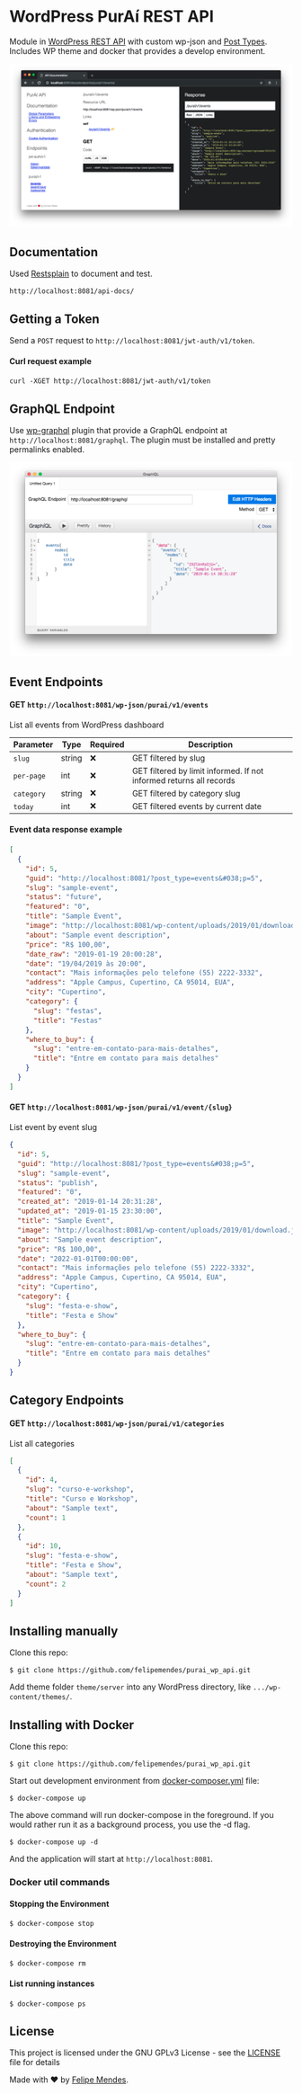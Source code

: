 # WordPress PurAí REST API
Module in [WordPress REST API](https://developer.wordpress.org/rest-api/) with custom wp-json and [Post Types](https://codex.wordpress.org/Post_Types). Includes WP theme and docker that provides a develop environment.

![WordPress](/screenshots/wordpress.png "WordPress")

## Documentation
Used [Restsplain](https://github.com/humanmade/Restsplain) to document and test.
```
http://localhost:8081/api-docs/
```

## Getting a Token

Send a `POST` request to `http://localhost:8081/jwt-auth/v1/token`. 

#### Curl request example
```
curl -XGET http://localhost:8081/jwt-auth/v1/token
```

## GraphQL Endpoint

Use [wp-graphql](https://github.com/wp-graphql/wp-graphql) plugin that provide a GraphQL endpoint at `http://localhost:8081/graphql`. The plugin must be installed and pretty permalinks enabled.

![GraphQL](/screenshots/graphql.png "GraphQL")

## Event Endpoints

#### GET `http://localhost:8081/wp-json/purai/v1/events`
List all events from WordPress dashboard

| Parameter | Type | Required | Description
| --------- | ---- | -------- | ----------- |
| `slug` | string | :x: | GET filtered by slug |
| `per-page` | int | :x: | GET filtered by limit informed. If not informed returns all records |
| `category` | string | :x: | GET filtered by category slug |
| `today` | int | :x: | GET filtered events by current date |

#### Event data response example
```json
[
  {
    "id": 5,
    "guid": "http://localhost:8081/?post_type=events&#038;p=5",
    "slug": "sample-event",
    "status": "future",
    "featured": "0",
    "title": "Sample Event",
    "image": "http://localhost:8081/wp-content/uploads/2019/01/download.jpeg",
    "about": "Sample event description",
    "price": "R$ 100,00",
    "date_raw": "2019-01-19 20:00:28",
    "date": "19/04/2019 às 20:00",
    "contact": "Mais informações pelo telefone (55) 2222-3332",
    "address": "Apple Campus, Cupertino, CA 95014, EUA",
    "city": "Cupertino",
    "category": {
      "slug": "festas",
      "title": "Festas"
    },
    "where_to_buy": {
      "slug": "entre-em-contato-para-mais-detalhes",
      "title": "Entre em contato para mais detalhes"
    }
  }
]
```

#### GET `http://localhost:8081/wp-json/purai/v1/event/{slug}`
List event by event slug

```json
{
  "id": 5,
  "guid": "http://localhost:8081/?post_type=events&#038;p=5",
  "slug": "sample-event",
  "status": "publish",
  "featured": "0",
  "created_at": "2019-01-14 20:31:28",
  "updated_at": "2019-01-15 23:30:00",
  "title": "Sample Event",
  "image": "http://localhost:8081/wp-content/uploads/2019/01/download.jpeg",
  "about": "Sample event description",
  "price": "R$ 100,00",
  "date": "2022-01-01T00:00:00",
  "contact": "Mais informações pelo telefone (55) 2222-3332",
  "address": "Apple Campus, Cupertino, CA 95014, EUA",
  "city": "Cupertino",
  "category": {
    "slug": "festa-e-show",
    "title": "Festa e Show"
  },
  "where_to_buy": {
    "slug": "entre-em-contato-para-mais-detalhes",
    "title": "Entre em contato para mais detalhes"
  }
}
```

## Category Endpoints

#### GET `http://localhost:8081/wp-json/purai/v1/categories`
List all categories

```json
[
  {
    "id": 4,
    "slug": "curso-e-workshop",
    "title": "Curso e Workshop",
    "about": "Sample text",
    "count": 1
  },
  {
    "id": 10,
    "slug": "festa-e-show",
    "title": "Festa e Show",
    "about": "Sample text",
    "count": 2
  }
]
```

## Installing manually

Clone this repo:
```
$ git clone https://github.com/felipemendes/purai_wp_api.git
```

Add theme folder `theme/server` into any WordPress directory, like `.../wp-content/themes/`.

## Installing with Docker

Clone this repo:
```
$ git clone https://github.com/felipemendes/purai_wp_api.git
```

Start out development environment from [docker-composer.yml](./docker-compose.yml) file:

```
$ docker-compose up
```

The above command will run docker-compose in the foreground. If you would rather run it as a background process, you use the -d flag.

```
$ docker-compose up -d
```

And the application will start at `http://localhost:8081`.

### Docker util commands

#### Stopping the Environment
```
$ docker-compose stop
```

#### Destroying the Environment
```
$ docker-compose rm
```

#### List running instances
```
$ docker-compose ps
```

## License
This project is licensed under the GNU GPLv3 License - see the [LICENSE](LICENSE) file for details

Made with :heart: by [Felipe Mendes](https://github.com/felipemendes).
